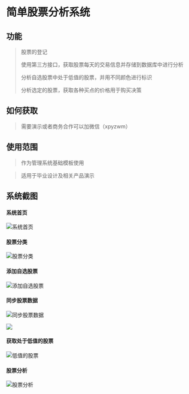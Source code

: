 # 简单股票分析系统


## 功能
> 股票的登记
>
> 使用第三方接口，获取股票每天的交易信息并存储到数据库中进行分析
>
>  分析自选股票中处于低值的股票，并用不同颜色进行标识
>  
>  分析选定的股票，获取各种买点的价格用于购买决策
>  
## 如何获取
> 需要演示或者商务合作可以加微信（xpyzwm）

## 使用范围
> 作为管理系统基础模板使用

> 适用于毕业设计及相关产品演示

## 系统截图

#### 系统首页

![系统首页](https://i.loli.net/2021/11/17/3SKID2pn8ydoFLm.png)



#### 股票分类

![股票分类](https://i.loli.net/2021/11/17/9TqxwazygiV6mRW.png)



#### 添加自选股票

![添加自选股票](https://i.loli.net/2021/11/17/e9CXwnSvIcZrOjo.png)



#### 同步股票数据

![同步股票数据](https://i.loli.net/2021/11/17/4YQEmqsVKzSe2p7.png)



![](https://i.loli.net/2021/11/17/Aa5bDsQlw1IuYMO.png)



#### 获取处于低值的股票

![低值的股票](https://i.loli.net/2021/11/17/LTZYeaCxmjPIMsN.png)



#### 股票分析

![股票分析](https://i.loli.net/2021/11/17/SlfBwZWU6IFjQXu.png)
